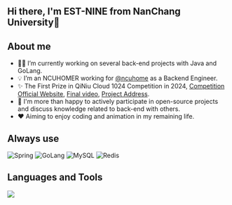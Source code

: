 ## Hi there, I'm EST-NINE from NanChang University👋


## About me
- 🧑‍💻 I’m currently working on several back-end projects with Java and GoLang.
- 💡 I’m an NCUHOMER working for <a href="https://github.com/ncuhome">@ncuhome</a> as a Backend Engineer.
- ✨ The First Prize in QiNiu Cloud 1024 Competition in 2024, <a href ="https://www.qiniu.com/activity/detail/66cfe17084a4441c29b08be9#list-of-winners">Competition Official Website</a>, <a href ="https://www.bilibili.com/video/BV1KkzCYrEoc">Final video</a>, <a href ="https://github.com/Team-DuiDuiDui/GeniusRank">Project Address</a>.
- 🧩 I'm more than happy to actively participate in open-source projects and discuss knowledge related to back-end with others.
- ❤️ Aiming to enjoy coding and animation in my remaining life.


## Always use
![Spring](https://img.shields.io/badge/Spring-6DB33F?style=for-the-badge&logo=spring&logoColor=white)
![GoLang](https://img.shields.io/badge/go-%2300ADD8.svg?style=for-the-badge&logo=go&logoColor=white)
![MySQL](https://img.shields.io/badge/mysql-%2300f.svg?style=for-the-badge&logo=mysql&logoColor=white)
![Redis](https://img.shields.io/badge/redis-%23DD0031.svg?style=for-the-badge&logo=redis&logoColor=white)


## Languages and Tools
<div><p align="">
 <img src="https://skillicons.dev/icons?i=java,go,vue,mysql,redis,mongodb,git,docker&theme=dark" />
</p></div>  


<!--
**EST-NINE/EST-NINE** is a ✨ _special_ ✨ repository beel.app/api/cards/profile-details?username=EST-NINE&theme=react)

<!--cause its `README.md` (this file) appears on your GitHub profile.

Here are some ideas to get you started:

- 🔭 I’m currently working on ...
- 🌱 I’m currently learning ...
- 👯 I’m looking to collaborate on ...
- 🤔 I’m looking for help with ...
- 💬 Ask me about ...
- 📫 How to reach me: ...
- 😄 Pronouns: ...
- ⚡ Fun fact: ...

<img align="right" src="https://github-readme-stats.vercel.app/api?username=EST-NINE&show_icons=true&count_private=true&theme=jolly&icon_color=5CBDD8&bg_color=15,123175,5B2749,777777&hide_title=true&hide_border=true">

-->

